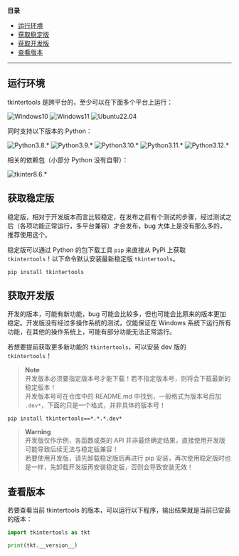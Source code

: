 **目录**

- [运行环境](#运行环境)
- [获取稳定版](#获取稳定版)
- [获取开发版](#获取开发版)
- [查看版本](#查看版本)

---

## 运行环境

tkintertools 是跨平台的，至少可以在下面多个平台上运行：

![Windows10](https://img.shields.io/badge/Windows-10-green?logo=windows)
![Windows11](https://img.shields.io/badge/Windows-11-green?logo=windows11)
![Ubuntu22.04](https://img.shields.io/badge/Ubuntu-22.04-green?logo=ubuntu)

同时支持以下版本的 Python：

![Python3.8.*](https://img.shields.io/badge/Python-3.8.*-blue?logo=python)
![Python3.9.*](https://img.shields.io/badge/Python-3.9.*-blue?logo=python)
![Python3.10.*](https://img.shields.io/badge/Python-3.10.*-blue?logo=python)
![Python3.11.*](https://img.shields.io/badge/Python-3.11.*-blue?logo=python)
![Python3.12.*](https://img.shields.io/badge/Python-3.12.*-blue?logo=python)

相关的依赖包（小部分 Python 没有自带）：

![tkinter8.6.*](https://img.shields.io/badge/tkinter-8.6.*-yellow)

## 获取稳定版

稳定版，相对于开发版本而言比较稳定，在发布之前有个测试的步骤，经过测试之后（各项功能正常运行，多平台兼容）才会发布，bug 大体上是没有那么多的，推荐使用这个。

稳定版可以通过 Python 的包下载工具 `pip` 来直接从 PyPi 上获取 `tkintertools`！以下命令默认安装最新稳定版 `tkintertools`。

```
pip install tkintertools
```

## 获取开发版

开发的版本，可能有新功能，bug 可能会比较多，但也可能会比原来的版本更加稳定。开发版没有经过多操作系统的测试，仅能保证在 Windows 系统下运行所有功能，在其他的操作系统上，可能有部分功能无法正常运行。  

若想要提前获取更多新功能的 `tkintertools`，可以安装 dev 版的 `tkintertools`！

> **Note**  
> 开发版本必须要指定版本号才能下载！若不指定版本号，则将会下载最新的稳定版本！  
> 开发版本号可在仓库中的 README.md 中找到，一般格式为版本号后加 `.dev*`，下面的只是一个格式，并非具体的版本号！

```
pip install tkintertools==*.*.*.dev*
```

> **Warning**  
> 开发版仅作示例，各函数或类的 API 并非最终确定结果，直接使用开发版可能导致后续无法与稳定版兼容！  
> 若要使用开发版，请先卸载稳定版后再进行 pip 安装，再次使用稳定版时也是一样，先卸载开发版再安装稳定版，否则会导致安装无效！

## 查看版本

若要查看当前 tkintertools 的版本，可以运行以下程序，输出结果就是当前已安装的版本：

```python
import tkintertools as tkt

print(tkt.__version__)
```
